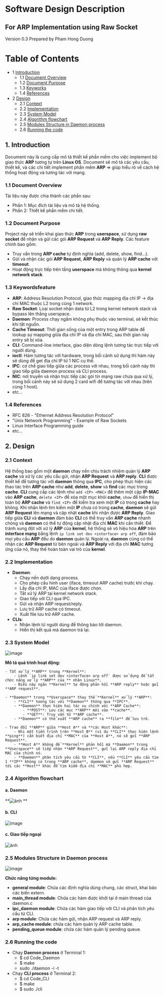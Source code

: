 # Software Design Description
## For ARP Implementation using Raw Socket

Version 0.3
Prepared by Pham Hong Duong  
 
Table of Contents
=================
* 1 [Introduction](#1-introduction)
  * 1.1 [Document Overview](#11-document-overview)
  * 1.2 [Document Purpose](#12-document-purpose)
  * 1.3 [Keyworks](#13-keyworks)
  * 1.4 [References](#14-references)
* 2 [Design](#2-overall-description)
    * 2.1 [Context](#21-context)
    * 2.2 [Implementation](#22-implementation)
    * 2.3 [System Model](#23-system-model)
    * 2.4 [Algorithm flowchart](#24-algorithm-flowchart)
    * 2.5 [Modules Structure in Daemon process](#25-modules-structure-in-daemon-process)
    * 2.6 [Running the code](#26-running-the-code)

## 1. Introduction
Document này là cung cấp mô tả thiết kế phần mềm cho việc implement bộ giao thức **ARP** tương tự trên **Linux OS**. Document sẽ mô tả các yêu cầu, thiết kế, và các chi tiết implement phần mềm **ARP** => giúp hiểu rõ về cách hệ thống hoạt động và tương tác với mạng.
### 1.1 Document Overview
Tài liệu này được chia thành các phần sau:
- Phần 1: Mục đích tài liệu và mô tả hệ thống.
- Phần 2: Thiết kế phần mềm chi tiết.
### 1.2 Document Purpose
Project này sẽ triển khai giao thức **ARP** trong **userspace**, sử dụng **raw socket** để nhận và gửi các gói **ARP Request** và **ARP Reply**. Các feature chính bao gồm:
- Truy vấn trong **ARP cache** tự định nghĩa (add, delete, show, find...).
- Gửi và nhận các gói **ARP Request**, **ARP Reply** và quản lý **ARP cache** với **timeout**.
- Hoạt động trực tiếp trên tầng **userspace** mà không thông qua **kernel network stack**.
### 1.3 Keywordsfeature
- **ARP**: Address Resolution Protocol, giao thức mapping địa chỉ IP -> địa chỉ MAC thuộc L2 trong cùng 1 network.
- **Raw Socket**: Loại socket nhận data từ L2 trong kernel network stack và bypass lên thẳng userspace.
- **Daemon**: Process chạy ngầm không phụ thuộc vào terminal, sẽ kết thúc khi tắt nguồn.
- **Cache Timeout**: Thời gian sống của một entry trong ARP table để lookup sự mapping giữa địa chỉ IP và địa chỉ MAC, sau thời gian này entry sẽ bị xóa.
- **CLI**: Command-line interface, giao diện dòng lệnh tương tác trực tiếp với người dùng.
- **ioctl**: Hàm tương tác với hardware, trong bối cảnh sử dụng  thì hàm này sẽ dùng để get địa chỉ IP từ 1 NIC cụ thể.
- **IPC**: cơ chế giao tiếp giữa các process với nhau, trong bối cảnh này thì giao tiếp giữa daemon process và CLI process.
- **NIC**: nơi truyền và nhận trực tiếp các gói tin mạng raw chưa qua xử lý, trong bối cảnh này sẽ sử dụng 2 card wifi để tương tác với nhau (trên cùng 1 host).
- etc...
### 1.4 References
- RFC 826 - "Ethernet Address Resolution Protocol"
- "Unix Network Programming" - Example of Raw Sockets
- Linux Interface Programming guide
- etc... 
## 2. Design
### 2.1 Context
Hệ thống bao gồm một **daemon** chạy nền chịu trách nhiệm quản lý **ARP cache** và xử lý các yêu cầu gửi, nhận **ARP Request** và **ARP reply**. **CLI** được thiết kế để tương tác với **daemon** thông qua **IPC**, cho phép thực hiện các thao tác trên **ARP cache** như **add**, **delete**, **show** và **find** các mục trong **cache**. **CLI** cung cấp các lệnh như `add <IP> <MAC>` để thêm một cặp **IP-MAC** vào **ARP** **cache**, `delete <IP>` để xóa một mục khỏi **cache**, `show` để hiển thị toàn bộ **ARP cache** và `find <IP>` để kiểm tra xem một **IP** có trong **cache** hay không. Khi nhận lệnh tìm kiếm một **IP** chưa có trong **cache**, **daemon** sẽ gửi **ARP Request** lên mạng và cập nhật **cache** khi nhận được **ARP Reply**. Giao tiếp giữa **CLI** và **daemon** đảm bảo **CLI** có thể truy vấn **ARP cache** nhanh chóng và **daemon** có thể tự động cập nhật địa chỉ **MAC** khi cần thiết. Để tránh xung đột với xử lý **ARP** của **kernel**, hệ thống sẽ vô hiệu hóa **ARP** trên **interface mạng** bằng lệnh `ip link set dev <interface> arp off`, đảm bảo mọi yêu cầu **ARP** đều do **daemon** quản lý. Ngoài ra, **daemon** cũng có thể nhận các **ARP Request** từ bên ngoài và **ARP Reply** với địa chỉ **MAC** tương ứng của nó, thay thế hoàn toàn vai trò của **kernel**.
### 2.2 Implementation
- **Daemon**:
  + Chạy nền dưới dạng process.
  + Cho phép cấu hình user (iface, timeout ARP cache) trước khi chạy.
  + Lấy địa chỉ IP, MAC của iface được chọn.
  + Tắt xử lý ARP tại kernel network stack.
  + Giao tiếp với CLI qua IPC.
  + Gửi và nhận ARP request/reply.
  + Lưu trữ ARP cache có timeout.
  + Xuất file lưu trữ ARP cache.
- **CLIs**:
  + Nhận lệnh từ người dùng để thông báo tới daemon.
  + Hiển thị kết quả mà daemon trả lại.

### 2.3 System Model

![image](https://github.com/user-attachments/assets/82c75231-33b8-4edd-8a35-f2e15bf08485)


**Mô tả quá trình hoạt động:**

    - Tắt xử lý **ARP** trong **Kernel**:
        - Lệnh `ip link set dev <interface> arp off` được sử dụng để tắt chức năng xử lý **ARP** của ** nhân Linux**.
        - Điều này ngăn **Kernel** tự động phản hồi **ARP reply** hoặc gửi **ARP request**.

    - **Daemon** trong **Userspace** thay thế **Kernel** xử lý **ARP**:
        - **CLI** tương tác với **Daemon** thông qua **IPC**.
        - **Daemon** thực hiện hai tác vụ chính với **ARP Cache**:
            - **POST**: Lưu các mục **ARP** mới vào **cache**.
            - **GET**: Truy vấn từ **ARP cache**.
        - **Daemon** có thể xuất **ARP cache** ra **file** để lưu trữ.

    - Trao đổi **ARP** giữa **Host A** và **các Host khác**:
        - Khi một tiến trình trên **Host B** (ví dụ **CLI** thực hiện lệnh **ping**) cần biết địa chỉ **MAC** của **Host A**, nó sẽ gửi **ARP Request**.
        - **Host A** không để **Kernel** phản hồi mà **Daemon** trong **Userspace** sẽ tiếp nhận **ARP Request**, gửi lại ARP reply địa chỉ MAC của chính nó.
        - **Daemon** phân tích yêu cầu từ **CLI**, nếu **CLI** yêu cầu tìm 1 **IP** không có trong **ARP cache**, daemon sẽ gửi **ARP Request** tới các **Host** khác để tìm kiếm địa chỉ **MAC** phù hợp.

### 2.4 Algorithm flowchart
#### a. Daemon

**![ảnh](https://github.com/user-attachments/assets/42a4a3af-e645-40aa-96c9-ef55a042868a)
**
#### b. CLI

![image](https://github.com/user-attachments/assets/5dd6452b-5a83-4be7-bc8e-6182d62aaff1)

#### c. Giao tiếp ngoại 

![ảnh](https://github.com/user-attachments/assets/bc28a836-25ec-43c4-a9dd-017c204d50c4)

### 2.5 Modules Structure in Daemon process

![image](https://github.com/user-attachments/assets/9ddf5513-a33e-4e74-b4fa-e8bc8e9b4c2e)

**Chức năng từng module:**
 - **general module**: Chứa các định nghĩa dùng chung, các struct, khai báo các biến extern.
 - **main_thread module**: Chứa các hàm được khởi tại ở main thread của daemon.c
 - **ipc_daemon module**: Chứa các hàm giao tiếp với CLI và phân tích yêu cầu từ CLI.
 - **arp module**: Chứa các hàm gửi, nhận ARP request và ARP reply.
 - **arp_cache module**: chứa các hàm quản lý ARP cache table.
 - **pending_queue module**: chứa các hàm quản lý pending queue.

### 2.6 Running the code
- Chạy **Daemon process** ở Terminal 1:
  - $ cd Code_Daemon
  - $ make
  - sudo ./daemon -i <interface> -t <timeout>
- Chạy **CLI process** ở Terminal 2:
  - $ cd Code_CLI
  - $ make
  - $ sudo ./cli
 


